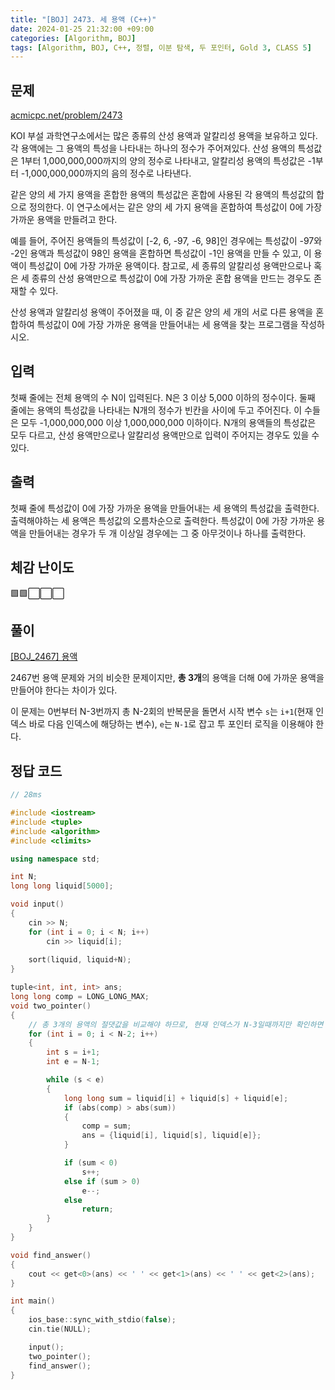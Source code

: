 ```yaml
---
title: "[BOJ] 2473. 세 용액 (C++)"
date: 2024-01-25 21:32:00 +09:00
categories: [Algorithm, BOJ]
tags: [Algorithm, BOJ, C++, 정렬, 이분 탐색, 두 포인터, Gold 3, CLASS 5]
---
```

## **문제**
[acmicpc.net/problem/2473](https://www.acmicpc.net/problem/2473)

KOI 부설 과학연구소에서는 많은 종류의 산성 용액과 알칼리성 용액을 보유하고 있다. 각 용액에는 그 용액의 특성을 나타내는 하나의 정수가 주어져있다.  산성 용액의 특성값은 1부터 1,000,000,000까지의 양의 정수로 나타내고, 알칼리성 용액의 특성값은 -1부터 -1,000,000,000까지의 음의 정수로 나타낸다.

같은 양의 세 가지 용액을 혼합한 용액의 특성값은 혼합에 사용된 각 용액의 특성값의 합으로 정의한다. 이 연구소에서는 같은 양의 세 가지 용액을 혼합하여 특성값이 0에 가장 가까운 용액을 만들려고 한다. 

예를 들어, 주어진 용액들의 특성값이 [-2, 6, -97, -6, 98]인 경우에는 특성값이 -97와 -2인 용액과 특성값이 98인 용액을 혼합하면 특성값이 -1인 용액을 만들 수 있고, 이 용액이 특성값이 0에 가장 가까운 용액이다. 참고로, 세 종류의 알칼리성 용액만으로나 혹은 세 종류의 산성 용액만으로 특성값이 0에 가장 가까운 혼합 용액을 만드는 경우도 존재할 수 있다.

산성 용액과 알칼리성 용액이 주어졌을 때, 이 중 같은 양의 세 개의 서로 다른 용액을 혼합하여 특성값이 0에 가장 가까운 용액을 만들어내는 세 용액을 찾는 프로그램을 작성하시오.
<br>

## **입력**
첫째 줄에는 전체 용액의 수 N이 입력된다. N은 3 이상 5,000 이하의 정수이다. 둘째 줄에는 용액의 특성값을 나타내는 N개의 정수가 빈칸을 사이에 두고 주어진다. 이 수들은 모두 -1,000,000,000 이상 1,000,000,000 이하이다. N개의 용액들의 특성값은 모두 다르고, 산성 용액만으로나 알칼리성 용액만으로 입력이 주어지는 경우도 있을 수 있다.
<br>

## **출력**
첫째 줄에 특성값이 0에 가장 가까운 용액을 만들어내는 세 용액의 특성값을 출력한다. 출력해야하는 세 용액은 특성값의 오름차순으로 출력한다. 특성값이 0에 가장 가까운 용액을 만들어내는 경우가 두 개 이상일 경우에는 그 중 아무것이나 하나를 출력한다.
<br>

## **체감 난이도**
🟩🟩⬜⬜⬜
<br>

## **풀이**
[[BOJ_2467] 용액](https://www.acmicpc.net/problem/2473)
<br>

2467번 용액 문제와 거의 비슷한 문제이지만, **총 3개**의 용액을 더해 0에 가까운 용액을 만들어야 한다는 차이가 있다.

이 문제는 0번부터 N-3번까지 총 N-2회의 반복문을 돌면서 시작 변수 `s`는 `i+1`(현재 인덱스 바로 다음 인덱스에 해당하는 변수), `e`는 `N-1`로 잡고 투 포인터 로직을 이용해야 한다.
<br>

## **정답 코드**
```c++
// 28ms

#include <iostream>
#include <tuple>
#include <algorithm>
#include <climits>

using namespace std;

int N;
long long liquid[5000];

void input()
{
    cin >> N;
    for (int i = 0; i < N; i++)
        cin >> liquid[i];
    
    sort(liquid, liquid+N);
}

tuple<int, int, int> ans;
long long comp = LONG_LONG_MAX;
void two_pointer()
{
    // 총 3개의 용액의 절댓값을 비교해야 하므로, 현재 인덱스가 N-3일때까지만 확인하면 된다.
    for (int i = 0; i < N-2; i++)
    {
        int s = i+1;
        int e = N-1;

        while (s < e)
        {
            long long sum = liquid[i] + liquid[s] + liquid[e];
            if (abs(comp) > abs(sum))
            {
                comp = sum;
                ans = {liquid[i], liquid[s], liquid[e]};
            }

            if (sum < 0)
                s++;
            else if (sum > 0)
                e--;
            else
                return;
        }
    }
}

void find_answer()
{
    cout << get<0>(ans) << ' ' << get<1>(ans) << ' ' << get<2>(ans);
}

int main()
{
    ios_base::sync_with_stdio(false);
    cin.tie(NULL);

    input();
    two_pointer();
    find_answer();
}
```